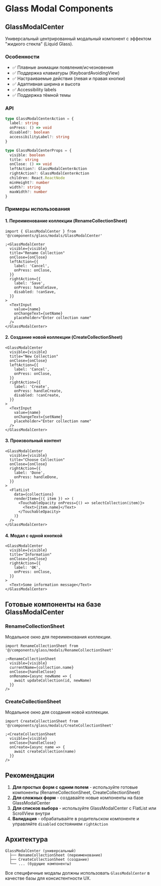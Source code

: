 # Glass Modal Components

## GlassModalCenter

Универсальный центрированный модальный компонент с эффектом "жидкого стекла" (Liquid Glass).

### Особенности

- ✅ Плавные анимации появления/исчезновения
- ✅ Поддержка клавиатуры (KeyboardAvoidingView)
- ✅ Настраиваемые действия (левая и правая кнопки)
- ✅ Адаптивная ширина и высота
- ✅ Accessibility labels
- ✅ Поддержка тёмной темы

### API

```typescript
type GlassModalCenterAction = {
  label: string
  onPress: () => void
  disabled?: boolean
  accessibilityLabel?: string
}

type GlassModalCenterProps = {
  visible: boolean
  title: string
  onClose: () => void
  leftAction?: GlassModalCenterAction
  rightAction?: GlassModalCenterAction
  children: React.ReactNode
  minHeight?: number
  width?: string
  maxWidth?: number
}
```

### Примеры использования

#### 1. Переименование коллекции (RenameCollectionSheet)

```tsx
import { GlassModalCenter } from '@/components/glass/modals/GlassModalCenter'

;<GlassModalCenter
  visible={visible}
  title="Rename Collection"
  onClose={onClose}
  leftAction={{
    label: 'Cancel',
    onPress: onClose,
  }}
  rightAction={{
    label: 'Save',
    onPress: handleSave,
    disabled: !canSave,
  }}
>
  <TextInput
    value={name}
    onChangeText={setName}
    placeholder="Enter collection name"
  />
</GlassModalCenter>
```

#### 2. Создание новой коллекции (CreateCollectionSheet)

```tsx
<GlassModalCenter
  visible={visible}
  title="New Collection"
  onClose={onClose}
  leftAction={{
    label: 'Cancel',
    onPress: onClose,
  }}
  rightAction={{
    label: 'Create',
    onPress: handleCreate,
    disabled: !canCreate,
  }}
>
  <TextInput
    value={name}
    onChangeText={setName}
    placeholder="Enter collection name"
  />
</GlassModalCenter>
```

#### 3. Произвольный контент

```tsx
<GlassModalCenter
  visible={visible}
  title="Choose Collection"
  onClose={onClose}
  rightAction={{
    label: 'Done',
    onPress: handleDone,
  }}
>
  <FlatList
    data={collections}
    renderItem={({ item }) => (
      <TouchableOpacity onPress={() => selectCollection(item)}>
        <Text>{item.name}</Text>
      </TouchableOpacity>
    )}
  />
</GlassModalCenter>
```

#### 4. Модал с одной кнопкой

```tsx
<GlassModalCenter
  visible={visible}
  title="Information"
  onClose={onClose}
  rightAction={{
    label: 'OK',
    onPress: onClose,
  }}
>
  <Text>Some information message</Text>
</GlassModalCenter>
```

## Готовые компоненты на базе GlassModalCenter

### RenameCollectionSheet

Модальное окно для переименования коллекции.

```tsx
import RenameCollectionSheet from '@/components/glass/modals/RenameCollectionSheet'

;<RenameCollectionSheet
  visible={visible}
  currentName={collection.name}
  onClose={handleClose}
  onRename={async newName => {
    await updateCollection(id, newName)
  }}
/>
```

### CreateCollectionSheet

Модальное окно для создания новой коллекции.

```tsx
import CreateCollectionSheet from '@/components/glass/modals/CreateCollectionSheet'

;<CreateCollectionSheet
  visible={visible}
  onClose={handleClose}
  onCreate={async name => {
    await createCollection(name)
  }}
/>
```

## Рекомендации

1. **Для простых форм с одним полем** - используйте готовые компоненты (RenameCollectionSheet, CreateCollectionSheet)
2. **Для сложных форм** - создавайте новые компоненты на базе GlassModalCenter
3. **Для списков выбора** - используйте GlassModalCenter с FlatList или ScrollView внутри
4. **Валидация** - обрабатывайте в родительском компоненте и управляйте `disabled` состоянием `rightAction`

## Архитектура

```
GlassModalCenter (универсальный)
  ├── RenameCollectionSheet (переименование)
  ├── CreateCollectionSheet (создание)
  └── ... (будущие компоненты)
```

Все специфичные модалы должны использовать `GlassModalCenter` в качестве базы для консистентности UX.
